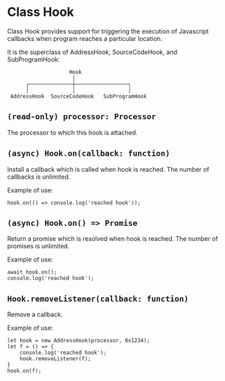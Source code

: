# Class Hook

Class Hook provides support for triggering the execution of Javascript callbacks when program reaches a particular location.

It is the superclass of AddressHook, SourceCodeHook, and SubProgramHook:

	                    Hook
	                     │
	      ┌──────────────┼─────────────────┐
	      │              │                 │
	 AddressHook  SourceCodeHook   SubProgramHook  
	

## `(read-only) processor: Processor`

The processor to which this hook is attached.

## `(async) Hook.on(callback: function)`

Install a callback which is called when hook is reached.
The number of callbacks is unlimited.

Example of use:

	hook.on(() => console.log('reached hook'));

## `(async) Hook.on() => Promise`

Return a promise which is resolved when hook is reached.
The number of promises is unlimited.

Example of use:

	await hook.on();
	console.log('reached hook');

## `Hook.removeListener(callback: function)`

Remove a callback.

Example of use:

	let hook = new AddressHook(processor, 0x1234);
	let f = () => {
		console.log('reached hook');
		hook.removeListener(f);
	}
	hook.on(f);
